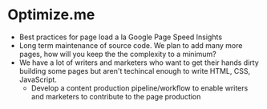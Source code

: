 # Optimize.me

- Best practices for page load a la Google Page Speed Insights
- Long term maintenance of source code. We plan to add many more pages, how will you keep the the complexity to a minimum?
- We have a lot of writers and marketers who want to get their hands dirty building some pages but aren't techincal enough to write HTML, CSS, JavaScript.
  - Develop a content production pipeline/workflow to enable writers and marketers to contribute to the page production


